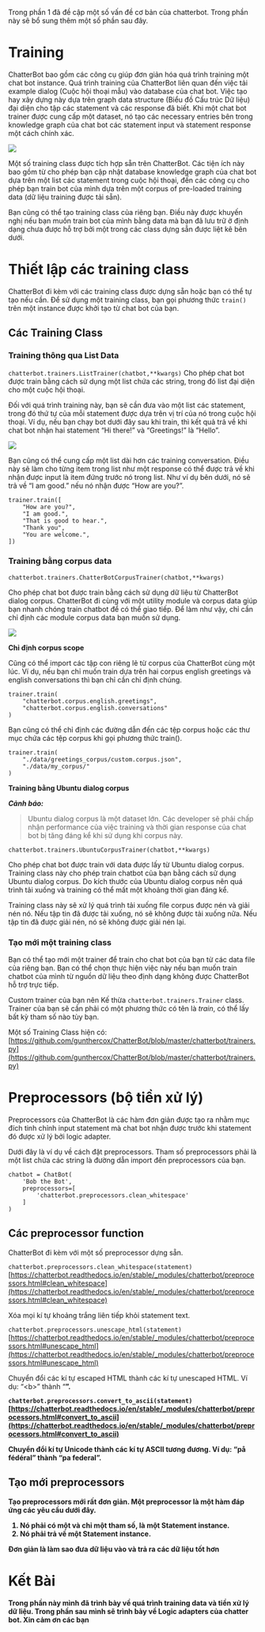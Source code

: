 Trong phần 1 đã đề cập một số vấn đề cơ bản của chatterbot. Trong phần này sẽ bổ sung thêm một số phần sau đây.

# Training
ChatterBot bao gồm các công cụ giúp đơn giản hóa quá trình training một chat bot instance. Quá trình training của ChatterBot liên quan đến việc tải example dialog (Cuộc hội thoại mẫu) vào database của chat bot. Việc tạo hay xây dựng này dựa trên graph data structure (Biểu đồ Cấu trúc Dữ liệu) đại diện cho tập các statement và các response đã biết. Khi một chat bot trainer được cung cấp một dataset, nó tạo các necessary entries bên trong knowledge graph của chat bot các statement input và statement response một cách chính xác.

![](https://images.viblo.asia/bcaf9e27-5242-4be9-b28e-2fa1de8916b6.png)


Một số training class được tích hợp sẵn trên ChatterBot. Các tiện ích này bao gồm từ cho phép bạn cập nhật database knowledge graph của chat bot dựa trên một list các statement trong cuộc hội thoại, đến các công cụ cho phép bạn train bot của mình dựa trên một corpus of pre-loaded training data (dữ liệu training được tải sẵn).

Bạn cũng có thể tạo training class của riêng bạn. Điều này được khuyến nghị nếu bạn muốn train bot của mình bằng data mà bạn đã lưu trữ ở định dạng chưa được hỗ trợ bởi một trong các class dựng sẵn được liệt kê bên dưới.

# Thiết lập các training class
ChatterBot đi kèm với các training class được dựng sẵn hoặc bạn có thể tự tạo nếu cần. Để sử dụng một training class, bạn gọi phương thức `train()` trên một instance được khởi tạo từ chat bot của bạn.

## Các Training Class
### Training thông qua List Data

`chatterbot.trainers.ListTrainer(chatbot,**kwargs)`
Cho phép chat bot được train bằng cách sử dụng một list chứa các string, trong đó list đại diện cho một cuộc hội thoại.

Đối với quá trình training này, bạn sẽ cần đưa vào một list các statement, trong đó thứ tự của mỗi statement được dựa trên vị trí của nó trong cuộc hội thoại. Ví dụ, nếu bạn chạy bot dưới đây sau khi train, thì kết quả trả về khi chat bot nhận hai statement “Hi there!” và “Greetings!” là “Hello”.

![](https://images.viblo.asia/395142a1-7594-49be-871f-3f613b4004aa.png)

Bạn cũng có thể cung cấp một list dài hơn các training conversation. Điều này sẽ làm cho từng item trong list như một response có thể được trả về khi nhận được input là item đứng trước nó trong list. Như ví dụ bên dưới, nó sẽ trả về “I am good.” nếu nó nhận được “How are you?”.

```
trainer.train([
    "How are you?",
    "I am good.",
    "That is good to hear.",
    "Thank you",
    "You are welcome.",
])

```

### Training bằng corpus data

`chatterbot.trainers.ChatterBotCorpusTrainer(chatbot,**kwargs)`

Cho phép chat bot được train bằng cách sử dụng dữ liệu từ ChatterBot dialog corpus.
ChatterBot đi cùng với một utility module và corpus data giúp bạn nhanh chóng train chatbot để có thể giao tiếp. Để làm như vậy, chỉ cần chỉ định các module corpus data bạn muốn sử dụng.

![](https://images.viblo.asia/b8329aa7-529c-4634-8acc-e003c562edec.png)

**Chỉ định corpus scope**

Cũng có thể import các tập con riêng lẻ từ corpus của ChatterBot cùng một lúc. Ví dụ, nếu bạn chỉ muốn train dựa trên hai corpus english greetings và english conversations thì bạn chỉ cần chỉ định chúng.
```
trainer.train(
    "chatterbot.corpus.english.greetings",
    "chatterbot.corpus.english.conversations"
)

```

Bạn cũng có thể chỉ định các đường dẫn đến các tệp corpus hoặc các thư mục chứa các tệp corpus khi gọi phương thức train().

```
trainer.train(
    "./data/greetings_corpus/custom.corpus.json",
    "./data/my_corpus/"
)
```

**Training bằng Ubuntu dialog corpus**

***Cảnh báo:***
> Ubuntu dialog corpus là một dataset lớn. Các developer sẽ phải chấp nhận performance của việc training và thời gian response của chat bot bị tăng đáng kể khi sử dụng khi corpus này.


`chatterbot.trainers.UbuntuCorpusTrainer(chatbot,**kwargs)`

Cho phép chat bot được train với data được lấy từ Ubuntu dialog corpus.
Training class này cho phép train chatbot của bạn bằng cách sử dụng Ubuntu dialog corpus. Do kích thước của Ubuntu dialog corpus nên quá trình tải xuống và training có thể mất một khoảng thời gian đáng kể.

Training class này sẽ xử lý quá trình tải xuống file corpus được nén và giải nén nó. Nếu tập tin đã được tải xuống, nó sẽ không được tải xuống nữa. Nếu tập tin đã được giải nén, nó sẽ không được giải nén lại.

### Tạo mới một training class

Bạn có thể tạo mới một trainer để train cho chat bot của bạn từ các data file của riêng bạn. Bạn có thể chọn thực hiện việc này nếu bạn muốn train chatbot của mình từ nguồn dữ liệu theo định dạng không được ChatterBot hỗ trợ trực tiếp.

Custom trainer của bạn nên Kế thừa `chatterbot.trainers.Trainer` class. Trainer của bạn sẽ cần phải có một phương thức có tên là *train*, có thể lấy bất kỳ tham số nào tùy bạn.

Một số Training Class hiện có: [https://github.com/gunthercox/ChatterBot/blob/master/chatterbot/trainers.py](https://github.com/gunthercox/ChatterBot/blob/master/chatterbot/trainers.py)


# Preprocessors (bộ tiền xử lý)

Preprocessors của ChatterBot là các hàm đơn giản được tạo ra nhằm mục đích tinh chỉnh input statement mà chat bot nhận được trước khi statement đó được xử lý bởi logic adapter.

Dưới đây là ví dụ về cách đặt preprocessors. Tham số preprocessors phải là một list chứa các string là đường dẫn import đến preprocessors của bạn.

```
chatbot = ChatBot(
    'Bob the Bot',
    preprocessors=[
        'chatterbot.preprocessors.clean_whitespace'
    ]
)
```

## Các preprocessor function

ChatterBot đi kèm với một số preprocessor dựng sẵn.

`chatterbot.preprocessors.clean_whitespace(statement)`  [https://chatterbot.readthedocs.io/en/stable/_modules/chatterbot/preprocessors.html#clean_whitespace](https://chatterbot.readthedocs.io/en/stable/_modules/chatterbot/preprocessors.html#clean_whitespace)

Xóa mọi kí tự khoảng trắng liên tiếp khỏi statement text.

`chatterbot.preprocessors.unescape_html(statement)` [https://chatterbot.readthedocs.io/en/stable/_modules/chatterbot/preprocessors.html#unescape_html](https://chatterbot.readthedocs.io/en/stable/_modules/chatterbot/preprocessors.html#unescape_html)

Chuyển đổi các kí tự escaped HTML thành các kí tự unescaped HTML. Ví dụ: “&lt;b&gt;” thành “<b>”.
    
`chatterbot.preprocessors.convert_to_ascii(statement)` [https://chatterbot.readthedocs.io/en/stable/_modules/chatterbot/preprocessors.html#convert_to_ascii](https://chatterbot.readthedocs.io/en/stable/_modules/chatterbot/preprocessors.html#convert_to_ascii)
    
Chuyển đổi kí tự Unicode thành các kí tự ASCII tương đương. Ví dụ: “på fédéral” thành “pa federal”.

    
## Tạo mới preprocessors

 Tạo preprocessors mới rất đơn giản. Một preprocessor là một hàm đáp ứng các yêu cầu dưới đây.
    
1.    Nó phải có một và chỉ một tham số, là một Statement instance.
2.    Nó phải trả về một Statement instance.

   Đơn giản là làm  sao đưa dữ liệu vào và trả ra các dữ liệu tốt hơn
    
    
    
#  Kết Bài
    
   Trong phần này mình đã trình bày về quá trình training data và tiền xử lý dữ liệu. Trong phần sau mình sẽ trình bày về Logic adapters của chatter bot. Xin cảm ơn các bạn